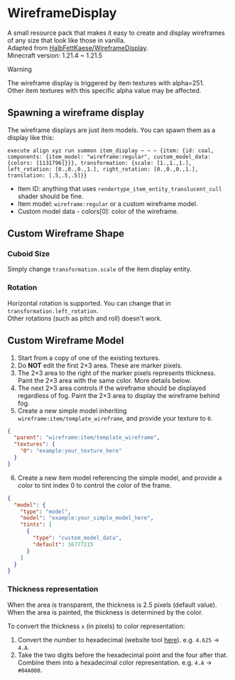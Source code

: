 # WireframeDisplay

A small resource pack that makes it easy to create and display wireframes of any size that look like those in vanilla.  
Adapted from [HalbFettKaese/WireframeDisplay](https://github.com/HalbFettKaese/WireframeDisplay).  
Minecraft version: 1.21.4 ~ 1.21.5

> [!Warning]
> The wireframe display is triggered by item textures with alpha=251.  
> Other item textures with this specific alpha value may be affected.

## Spawning a wireframe display

The wireframe displays are just item models. You can spawn them as a display like this:

```mcfunction
execute align xyz run summon item_display ~ ~ ~ {item: {id: coal, components: {item_model: "wireframe:regular", custom_model_data: {colors: [1131796]}}}, transformation: {scale: [1.,1.,1.], left_rotation: [0.,0.,0.,1.], right_rotation: [0.,0.,0.,1.], translation: [.5,.5,.5]}}
```

- Item ID: anything that uses `rendertype_item_entity_translucent_cull` shader should be fine.
- Item model: `wireframe:regular` or a custom wireframe model.
- Custom model data - colors\[0\]: color of the wireframe.

## Custom Wireframe Shape

### Cuboid Size

Simply change `transformation.scale` of the item display entity.

### Rotation

Horizontal rotation is supported. You can change that in `transformation.left_rotation`.  
Other rotations (such as pitch and roll) doesn't work.

## Custom Wireframe Model

1. Start from a copy of one of the existing textures.
2. Do **NOT** edit the first 2×3 area. These are marker pixels.
3. The 2×3 area to the right of the marker pixels represents thickness. Paint the 2×3 area with the same color. More details below.
4. The next 2×3 area controls if the wireframe should be displayed regardless of fog. Paint the 2×3 area to display the wireframe behind fog.
5. Create a new simple model inheriting `wireframe:item/template_wireframe`, and provide your texture to `0`.
```json
{
  "parent": "wireframe:item/template_wireframe",
  "textures": {
    "0": "example:your_texture_here"
  }
}
```
6. Create a new item model referencing the simple model, and provide a color to tint index 0 to control the color of the frame.
```json
{
  "model": {
    "type": "model",
    "model": "example:your_simple_model_here",
    "tints": [
      {
        "type": "custom_model_data",
        "default": 16777215
      }
    ]
  }
}
```

### Thickness representation

When the area is transparent, the thickness is 2.5 pixels (default value).  
When the area is painted, the thickness is determined by the color.

To convert the thickness `x` (in pixels) to color representation:
1. Convert the number to hexadecimal (website tool [here](https://www.rapidtables.com/convert/number/decimal-to-hex.html)). e.g. `4.625` → `4.A`.
2. Take the two digits before the hexadecimal point and the four after that. Combine them into a hexadecimal color representation. e.g. `4.A` → `#04A000`.
